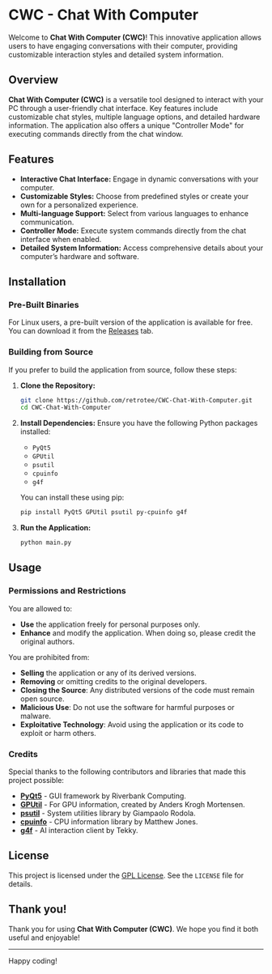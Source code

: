 # CWC - Chat With Computer

Welcome to **Chat With Computer (CWC)**! This innovative application allows users to have engaging conversations with their computer, providing customizable interaction styles and detailed system information. 

## Overview

**Chat With Computer (CWC)** is a versatile tool designed to interact with your PC through a user-friendly chat interface. Key features include customizable chat styles, multiple language options, and detailed hardware information. The application also offers a unique "Controller Mode" for executing commands directly from the chat window.

## Features

- **Interactive Chat Interface:** Engage in dynamic conversations with your computer.
- **Customizable Styles:** Choose from predefined styles or create your own for a personalized experience.
- **Multi-language Support:** Select from various languages to enhance communication.
- **Controller Mode:** Execute system commands directly from the chat interface when enabled.
- **Detailed System Information:** Access comprehensive details about your computer’s hardware and software.

## Installation

### Pre-Built Binaries

For Linux users, a pre-built version of the application is available for free. You can download it from the [Releases](https://github.com/retrotee/CWC-Chat-With-Computer/releases) tab.

### Building from Source

If you prefer to build the application from source, follow these steps:

1. **Clone the Repository:**
   ```bash
   git clone https://github.com/retrotee/CWC-Chat-With-Computer.git
   cd CWC-Chat-With-Computer
   ```

2. **Install Dependencies:**
   Ensure you have the following Python packages installed:
   - `PyQt5`
   - `GPUtil`
   - `psutil`
   - `cpuinfo`
   - `g4f`

   You can install these using pip:
   ```bash
   pip install PyQt5 GPUtil psutil py-cpuinfo g4f
   ```

3. **Run the Application:**
   ```bash
   python main.py
   ```

## Usage

### Permissions and Restrictions

You are allowed to:

- **Use** the application freely for personal purposes only.
- **Enhance** and modify the application. When doing so, please credit the original authors.

You are prohibited from:

- **Selling** the application or any of its derived versions.
- **Removing** or omitting credits to the original developers.
- **Closing the Source**: Any distributed versions of the code must remain open source.
- **Malicious Use**: Do not use the software for harmful purposes or malware.
- **Exploitative Technology**: Avoid using the application or its code to exploit or harm others.

### Credits

Special thanks to the following contributors and libraries that made this project possible:

- **[PyQt5](https://www.riverbankcomputing.com/software/pyqt/intro)** - GUI framework by Riverbank Computing.
- **[GPUtil](https://github.com/anderskm/gputil/)** - For GPU information, created by Anders Krogh Mortensen.
- **[psutil](https://github.com/giampaolo/psutil)** - System utilities library by Giampaolo Rodola.
- **[cpuinfo](https://github.com/workhorsy/py-cpuinfo)** - CPU information library by Matthew Jones.
- **[g4f](https://github.com/xtekky/gpt4free)** - AI interaction client by Tekky.

## License

This project is licensed under the [GPL License](LICENSE). See the `LICENSE` file for details.

## Thank you!

Thank you for using **Chat With Computer (CWC)**. We hope you find it both useful and enjoyable!

---

Happy coding!
